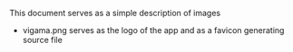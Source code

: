 This document serves as a simple description of images

- vigama.png serves as the logo of the app and as a favicon generating source file
